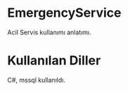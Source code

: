 ﻿EmergencyService
================
Acil Servis kullanımı anlatımı.

Kullanılan Diller
================
C#, mssql kullanıldı.
